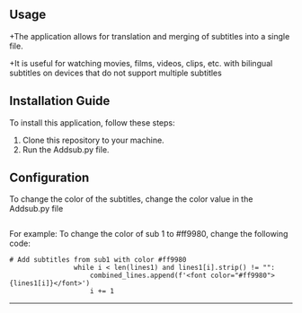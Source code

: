 ## Usage
+The application allows for translation and merging of subtitles into a single file.

+It is useful for watching movies, films, videos, clips, etc. with bilingual subtitles on devices that do not support multiple subtitles

## Installation Guide

To install this application, follow these steps:

1. Clone this repository to your machine.
2. Run the Addsub.py file.

## Configuration
To change the color of the subtitles, change the color value in the Addsub.py file
```python
```
For example: To change the color of sub 1 to #ff9980, change the following code:
```
# Add subtitles from sub1 with color #ff9980
                while i < len(lines1) and lines1[i].strip() != "":
                    combined_lines.append(f'<font color="#ff9980">{lines1[i]}</font>')
                    i += 1
```
***